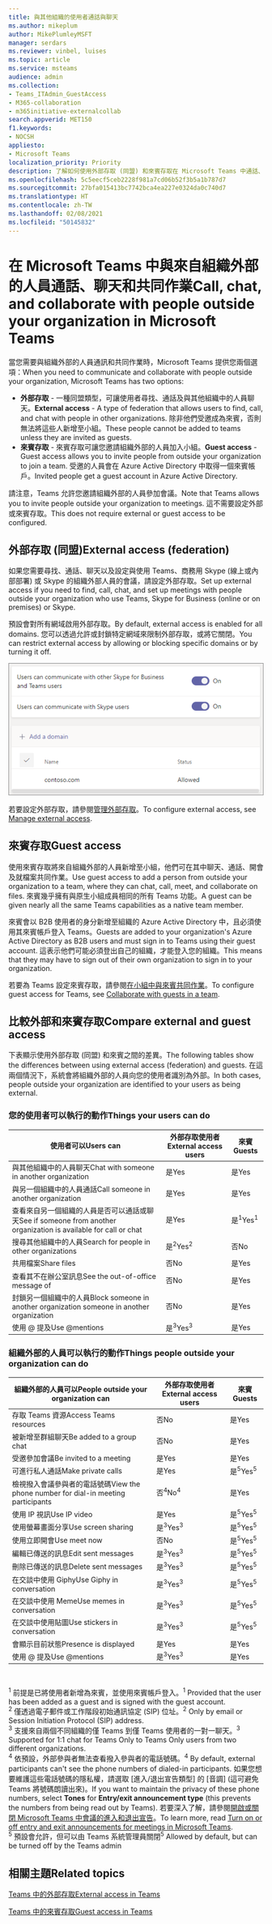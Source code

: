```yaml
---
title: 與其他組織的使用者通話與聊天
ms.author: mikeplum
author: MikePlumleyMSFT
manager: serdars
ms.reviewer: vinbel, luises
ms.topic: article
ms.service: msteams
audience: admin
ms.collection:
- Teams_ITAdmin_GuestAccess
- M365-collaboration
- m365initiative-externalcollab
search.appverid: MET150
f1.keywords:
- NOCSH
appliesto:
- Microsoft Teams
localization_priority: Priority
description: 了解如何使用外部存取 (同盟) 和來賓存取在 Microsoft Teams 中通話、聊天、尋找和新增來自組織外部的使用者。
ms.openlocfilehash: 5c5eecf5ceb2228f981a7cd06b52f3b5a1b787d7
ms.sourcegitcommit: 27bfa015413bc7742bca4ea227e0324da0c740d7
ms.translationtype: HT
ms.contentlocale: zh-TW
ms.lasthandoff: 02/08/2021
ms.locfileid: "50145832"
---
```

# <a name="call-chat-and-collaborate-with-people-outside-your-organization-in-microsoft-teams"></a><span data-ttu-id="8cda7-103">在 Microsoft Teams 中與來自組織外部的人員通話、聊天和共同作業</span><span class="sxs-lookup"><span data-stu-id="8cda7-103">Call, chat, and collaborate with people outside your organization in Microsoft Teams</span></span>

<span data-ttu-id="8cda7-104">當您需要與組織外部的人員通訊和共同作業時，Microsoft Teams 提供您兩個選項：</span><span class="sxs-lookup"><span data-stu-id="8cda7-104">When you need to communicate and collaborate with people outside your organization, Microsoft Teams has two options:</span></span>

- <span data-ttu-id="8cda7-105">**外部存取** - 一種同盟類型，可讓使用者尋找、通話及與其他組織中的人員聊天。</span><span class="sxs-lookup"><span data-stu-id="8cda7-105">**External access** - A type of federation that allows users to find, call, and chat with people in other organizations.</span></span> <span data-ttu-id="8cda7-106">除非他們受邀成為來賓，否則無法將這些人新增至小組。</span><span class="sxs-lookup"><span data-stu-id="8cda7-106">These people cannot be added to teams unless they are invited as guests.</span></span>
- <span data-ttu-id="8cda7-107">**來賓存取** - 來賓存取可讓您邀請組織外部的人員加入小組。</span><span class="sxs-lookup"><span data-stu-id="8cda7-107">**Guest access** - Guest access allows you to invite people from outside your organization to join a team.</span></span> <span data-ttu-id="8cda7-108">受邀的人員會在 Azure Active Directory 中取得一個來賓帳戶。</span><span class="sxs-lookup"><span data-stu-id="8cda7-108">Invited people get a guest account in Azure Active Directory.</span></span>

<span data-ttu-id="8cda7-109">請注意，Teams 允許您邀請組織外部的人員參加會議。</span><span class="sxs-lookup"><span data-stu-id="8cda7-109">Note that Teams allows you to invite people outside your organization to meetings.</span></span> <span data-ttu-id="8cda7-110">這不需要設定外部或來賓存取。</span><span class="sxs-lookup"><span data-stu-id="8cda7-110">This does not require external or guest access to be configured.</span></span>

## <a name="external-access-federation"></a><span data-ttu-id="8cda7-111">外部存取 (同盟)</span><span class="sxs-lookup"><span data-stu-id="8cda7-111">External access (federation)</span></span>

<span data-ttu-id="8cda7-112">如果您需要尋找、通話、聊天以及設定與使用 Teams、商務用 Skype (線上或內部部署) 或 Skype 的組織外部人員的會議，請設定外部存取。</span><span class="sxs-lookup"><span data-stu-id="8cda7-112">Set up external access if you need to find, call, chat, and set up meetings with people outside your organization who use Teams, Skype for Business (online or on premises) or Skype.</span></span> 

<span data-ttu-id="8cda7-113">預設會對所有網域啟用外部存取。</span><span class="sxs-lookup"><span data-stu-id="8cda7-113">By default, external access is enabled for all domains.</span></span> <span data-ttu-id="8cda7-114">您可以透過允許或封鎖特定網域來限制外部存取，或將它關閉。</span><span class="sxs-lookup"><span data-stu-id="8cda7-114">You can restrict external access by allowing or blocking specific domains or by turning it off.</span></span>

![外部存取設定的螢幕擷取畫面](media/external-access-federation-settings.png)

<span data-ttu-id="8cda7-116">若要設定外部存取，請參閱[管理外部存取](manage-external-access.md)。</span><span class="sxs-lookup"><span data-stu-id="8cda7-116">To configure external access, see [Manage external access](manage-external-access.md).</span></span> 

## <a name="guest-access"></a><span data-ttu-id="8cda7-117">來賓存取</span><span class="sxs-lookup"><span data-stu-id="8cda7-117">Guest access</span></span>

<span data-ttu-id="8cda7-118">使用來賓存取將來自組織外部的人員新增至小組，他們可在其中聊天、通話、開會及就檔案共同作業。</span><span class="sxs-lookup"><span data-stu-id="8cda7-118">Use guest access to add a person from outside your organization to a team, where they can chat, call, meet, and collaborate on files.</span></span> <span data-ttu-id="8cda7-119">來賓幾乎擁有與原生小組成員相同的所有 Teams 功能。</span><span class="sxs-lookup"><span data-stu-id="8cda7-119">A guest can be given nearly all the same Teams capabilities as a native team member.</span></span>

<span data-ttu-id="8cda7-120">來賓會以 B2B 使用者的身分新增至組織的 Azure Active Directory 中，且必須使用其來賓帳戶登入 Teams。</span><span class="sxs-lookup"><span data-stu-id="8cda7-120">Guests are added to your organization's Azure Active Directory as B2B users and must sign in to Teams using their guest account.</span></span> <span data-ttu-id="8cda7-121">這表示他們可能必須登出自己的組織，才能登入您的組織。</span><span class="sxs-lookup"><span data-stu-id="8cda7-121">This means that they may have to sign out of their own organization to sign in to your organization.</span></span>

<span data-ttu-id="8cda7-122">若要為 Teams 設定來賓存取，請參閱[在小組中與來賓共同作業](https://docs.microsoft.com/microsoft-365/solutions/collaborate-as-team)。</span><span class="sxs-lookup"><span data-stu-id="8cda7-122">To configure guest access for Teams, see [Collaborate with guests in a team](https://docs.microsoft.com/microsoft-365/solutions/collaborate-as-team).</span></span>

## <a name="compare-external-and-guest-access"></a><span data-ttu-id="8cda7-123">比較外部和來賓存取</span><span class="sxs-lookup"><span data-stu-id="8cda7-123">Compare external and guest access</span></span>

<span data-ttu-id="8cda7-124">下表顯示使用外部存取 (同盟) 和來賓之間的差異。</span><span class="sxs-lookup"><span data-stu-id="8cda7-124">The following tables show the differences between using external access (federation) and guests.</span></span> <span data-ttu-id="8cda7-125">在這兩個情況下，系統會將組織外部的人員向您的使用者識別為外部。</span><span class="sxs-lookup"><span data-stu-id="8cda7-125">In both cases, people outside your organization are identified to your users as being external.</span></span>

### <a name="things-your-users-can-do"></a><span data-ttu-id="8cda7-126">您的使用者可以執行的動作</span><span class="sxs-lookup"><span data-stu-id="8cda7-126">Things your users can do</span></span>

| <span data-ttu-id="8cda7-127">使用者可以</span><span class="sxs-lookup"><span data-stu-id="8cda7-127">Users can</span></span> | <span data-ttu-id="8cda7-128">外部存取使用者</span><span class="sxs-lookup"><span data-stu-id="8cda7-128">External access users</span></span> | <span data-ttu-id="8cda7-129">來賓</span><span class="sxs-lookup"><span data-stu-id="8cda7-129">Guests</span></span> |
|---------|-----------------------|--------------------|
| <span data-ttu-id="8cda7-130">與其他組織中的人員聊天</span><span class="sxs-lookup"><span data-stu-id="8cda7-130">Chat with someone in another organization</span></span> | <span data-ttu-id="8cda7-131">是</span><span class="sxs-lookup"><span data-stu-id="8cda7-131">Yes</span></span> | <span data-ttu-id="8cda7-132">是</span><span class="sxs-lookup"><span data-stu-id="8cda7-132">Yes</span></span> |
| <span data-ttu-id="8cda7-133">與另一個組織中的人員通話</span><span class="sxs-lookup"><span data-stu-id="8cda7-133">Call someone in another organization</span></span> | <span data-ttu-id="8cda7-134">是</span><span class="sxs-lookup"><span data-stu-id="8cda7-134">Yes</span></span> | <span data-ttu-id="8cda7-135">是</span><span class="sxs-lookup"><span data-stu-id="8cda7-135">Yes</span></span> |
| <span data-ttu-id="8cda7-136">查看來自另一個組織的人員是否可以通話或聊天</span><span class="sxs-lookup"><span data-stu-id="8cda7-136">See if someone from another organization is available for call or chat</span></span> | <span data-ttu-id="8cda7-137">是</span><span class="sxs-lookup"><span data-stu-id="8cda7-137">Yes</span></span> | <span data-ttu-id="8cda7-138">是<sup>1</sup></span><span class="sxs-lookup"><span data-stu-id="8cda7-138">Yes<sup>1</sup></span></span> |
| <span data-ttu-id="8cda7-139">搜尋其他組織中的人員</span><span class="sxs-lookup"><span data-stu-id="8cda7-139">Search for people in other organizations</span></span> | <span data-ttu-id="8cda7-140">是<sup>2</sup></span><span class="sxs-lookup"><span data-stu-id="8cda7-140">Yes<sup>2</sup></span></span> | <span data-ttu-id="8cda7-141">否</span><span class="sxs-lookup"><span data-stu-id="8cda7-141">No</span></span> |
| <span data-ttu-id="8cda7-142">共用檔案</span><span class="sxs-lookup"><span data-stu-id="8cda7-142">Share files</span></span> | <span data-ttu-id="8cda7-143">否</span><span class="sxs-lookup"><span data-stu-id="8cda7-143">No</span></span> | <span data-ttu-id="8cda7-144">是</span><span class="sxs-lookup"><span data-stu-id="8cda7-144">Yes</span></span> |
| <span data-ttu-id="8cda7-145">查看其不在辦公室訊息</span><span class="sxs-lookup"><span data-stu-id="8cda7-145">See the out-of-office message of</span></span> | <span data-ttu-id="8cda7-146">否</span><span class="sxs-lookup"><span data-stu-id="8cda7-146">No</span></span> | <span data-ttu-id="8cda7-147">是</span><span class="sxs-lookup"><span data-stu-id="8cda7-147">Yes</span></span> |
| <span data-ttu-id="8cda7-148">封鎖另一個組織中的人員</span><span class="sxs-lookup"><span data-stu-id="8cda7-148">Block someone in another organization someone in another organization</span></span> | <span data-ttu-id="8cda7-149">否</span><span class="sxs-lookup"><span data-stu-id="8cda7-149">No</span></span> | <span data-ttu-id="8cda7-150">是</span><span class="sxs-lookup"><span data-stu-id="8cda7-150">Yes</span></span> |
| <span data-ttu-id="8cda7-151">使用 @ 提及</span><span class="sxs-lookup"><span data-stu-id="8cda7-151">Use @mentions</span></span> | <span data-ttu-id="8cda7-152">是<sup>3</sup></span><span class="sxs-lookup"><span data-stu-id="8cda7-152">Yes<sup>3</sup></span></span> | <span data-ttu-id="8cda7-153">是</span><span class="sxs-lookup"><span data-stu-id="8cda7-153">Yes</span></span> |

### <a name="things-people-outside-your-organization-can-do"></a><span data-ttu-id="8cda7-154">組織外部的人員可以執行的動作</span><span class="sxs-lookup"><span data-stu-id="8cda7-154">Things people outside your organization can do</span></span>

| <span data-ttu-id="8cda7-155">組織外部的人員可以</span><span class="sxs-lookup"><span data-stu-id="8cda7-155">People outside your organization can</span></span> | <span data-ttu-id="8cda7-156">外部存取使用者</span><span class="sxs-lookup"><span data-stu-id="8cda7-156">External access users</span></span> | <span data-ttu-id="8cda7-157">來賓</span><span class="sxs-lookup"><span data-stu-id="8cda7-157">Guests</span></span> |
|---------|-----------------------|--------------------|
| <span data-ttu-id="8cda7-158">存取 Teams 資源</span><span class="sxs-lookup"><span data-stu-id="8cda7-158">Access Teams resources</span></span> | <span data-ttu-id="8cda7-159">否</span><span class="sxs-lookup"><span data-stu-id="8cda7-159">No</span></span> | <span data-ttu-id="8cda7-160">是</span><span class="sxs-lookup"><span data-stu-id="8cda7-160">Yes</span></span> |
| <span data-ttu-id="8cda7-161">被新增至群組聊天</span><span class="sxs-lookup"><span data-stu-id="8cda7-161">Be added to a group chat</span></span> | <span data-ttu-id="8cda7-162">否</span><span class="sxs-lookup"><span data-stu-id="8cda7-162">No</span></span> | <span data-ttu-id="8cda7-163">是</span><span class="sxs-lookup"><span data-stu-id="8cda7-163">Yes</span></span> |
| <span data-ttu-id="8cda7-164">受邀參加會議</span><span class="sxs-lookup"><span data-stu-id="8cda7-164">Be invited to a meeting</span></span> | <span data-ttu-id="8cda7-165">是</span><span class="sxs-lookup"><span data-stu-id="8cda7-165">Yes</span></span> | <span data-ttu-id="8cda7-166">是</span><span class="sxs-lookup"><span data-stu-id="8cda7-166">Yes</span></span> |
| <span data-ttu-id="8cda7-167">可進行私人通話</span><span class="sxs-lookup"><span data-stu-id="8cda7-167">Make private calls</span></span> | <span data-ttu-id="8cda7-168">是</span><span class="sxs-lookup"><span data-stu-id="8cda7-168">Yes</span></span> | <span data-ttu-id="8cda7-169">是<sup>5</sup></span><span class="sxs-lookup"><span data-stu-id="8cda7-169">Yes<sup>5</sup></span></span> |
| <span data-ttu-id="8cda7-170">檢視撥入會議參與者的電話號碼</span><span class="sxs-lookup"><span data-stu-id="8cda7-170">View the phone number for dial-in meeting participants</span></span> | <span data-ttu-id="8cda7-171">否<sup>4</sup></span><span class="sxs-lookup"><span data-stu-id="8cda7-171">No<sup>4</sup></span></span> | <span data-ttu-id="8cda7-172">是</span><span class="sxs-lookup"><span data-stu-id="8cda7-172">Yes</span></span> |
| <span data-ttu-id="8cda7-173">使用 IP 視訊</span><span class="sxs-lookup"><span data-stu-id="8cda7-173">Use IP video</span></span> | <span data-ttu-id="8cda7-174">是</span><span class="sxs-lookup"><span data-stu-id="8cda7-174">Yes</span></span> | <span data-ttu-id="8cda7-175">是<sup>5</sup></span><span class="sxs-lookup"><span data-stu-id="8cda7-175">Yes<sup>5</sup></span></span> |
| <span data-ttu-id="8cda7-176">使用螢幕畫面分享</span><span class="sxs-lookup"><span data-stu-id="8cda7-176">Use screen sharing</span></span> | <span data-ttu-id="8cda7-177">是<sup>3</sup></span><span class="sxs-lookup"><span data-stu-id="8cda7-177">Yes<sup>3</sup></span></span> | <span data-ttu-id="8cda7-178">是<sup>5</sup></span><span class="sxs-lookup"><span data-stu-id="8cda7-178">Yes<sup>5</sup></span></span> |
| <span data-ttu-id="8cda7-179">使用立即開會</span><span class="sxs-lookup"><span data-stu-id="8cda7-179">Use meet now</span></span> | <span data-ttu-id="8cda7-180">否</span><span class="sxs-lookup"><span data-stu-id="8cda7-180">No</span></span> | <span data-ttu-id="8cda7-181">是<sup>5</sup></span><span class="sxs-lookup"><span data-stu-id="8cda7-181">Yes<sup>5</sup></span></span> |
| <span data-ttu-id="8cda7-182">編輯已傳送的訊息</span><span class="sxs-lookup"><span data-stu-id="8cda7-182">Edit sent messages</span></span> | <span data-ttu-id="8cda7-183">是<sup>3</sup></span><span class="sxs-lookup"><span data-stu-id="8cda7-183">Yes<sup>3</sup></span></span> | <span data-ttu-id="8cda7-184">是<sup>5</sup></span><span class="sxs-lookup"><span data-stu-id="8cda7-184">Yes<sup>5</sup></span></span> |
| <span data-ttu-id="8cda7-185">刪除已傳送的訊息</span><span class="sxs-lookup"><span data-stu-id="8cda7-185">Delete sent messages</span></span> | <span data-ttu-id="8cda7-186">是<sup>3</sup></span><span class="sxs-lookup"><span data-stu-id="8cda7-186">Yes<sup>3</sup></span></span> | <span data-ttu-id="8cda7-187">是<sup>5</sup></span><span class="sxs-lookup"><span data-stu-id="8cda7-187">Yes<sup>5</sup></span></span> |
| <span data-ttu-id="8cda7-188">在交談中使用 Giphy</span><span class="sxs-lookup"><span data-stu-id="8cda7-188">Use Giphy in conversation</span></span> | <span data-ttu-id="8cda7-189">是<sup>3</sup></span><span class="sxs-lookup"><span data-stu-id="8cda7-189">Yes<sup>3</sup></span></span> | <span data-ttu-id="8cda7-190">是<sup>5</sup></span><span class="sxs-lookup"><span data-stu-id="8cda7-190">Yes<sup>5</sup></span></span> |
| <span data-ttu-id="8cda7-191">在交談中使用 Meme</span><span class="sxs-lookup"><span data-stu-id="8cda7-191">Use memes in conversation</span></span> | <span data-ttu-id="8cda7-192">是<sup>3</sup></span><span class="sxs-lookup"><span data-stu-id="8cda7-192">Yes<sup>3</sup></span></span> | <span data-ttu-id="8cda7-193">是<sup>5</sup></span><span class="sxs-lookup"><span data-stu-id="8cda7-193">Yes<sup>5</sup></span></span> |
| <span data-ttu-id="8cda7-194">在交談中使用貼圖</span><span class="sxs-lookup"><span data-stu-id="8cda7-194">Use stickers in conversation</span></span> | <span data-ttu-id="8cda7-195">是<sup>3</sup></span><span class="sxs-lookup"><span data-stu-id="8cda7-195">Yes<sup>3</sup></span></span> | <span data-ttu-id="8cda7-196">是<sup>5</sup></span><span class="sxs-lookup"><span data-stu-id="8cda7-196">Yes<sup>5</sup></span></span> |
| <span data-ttu-id="8cda7-197">會顯示目前狀態</span><span class="sxs-lookup"><span data-stu-id="8cda7-197">Presence is displayed</span></span> | <span data-ttu-id="8cda7-198">是</span><span class="sxs-lookup"><span data-stu-id="8cda7-198">Yes</span></span> | <span data-ttu-id="8cda7-199">是</span><span class="sxs-lookup"><span data-stu-id="8cda7-199">Yes</span></span> |
| <span data-ttu-id="8cda7-200">使用 @ 提及</span><span class="sxs-lookup"><span data-stu-id="8cda7-200">Use @mentions</span></span> | <span data-ttu-id="8cda7-201">是<sup>3</sup></span><span class="sxs-lookup"><span data-stu-id="8cda7-201">Yes<sup>3</sup></span></span> | <span data-ttu-id="8cda7-202">是</span><span class="sxs-lookup"><span data-stu-id="8cda7-202">Yes</span></span> |

<br>

<span data-ttu-id="8cda7-203"><sup>1</sup> 前提是已將使用者新增為來賓，並使用來賓帳戶登入。</span><span class="sxs-lookup"><span data-stu-id="8cda7-203"><sup>1</sup> Provided that the user has been added as a guest and is signed with the guest account.</span></span><br>
<span data-ttu-id="8cda7-204"><sup>2</sup> 僅透過電子郵件或工作階段初始通訊協定 (SIP) 位址。</span><span class="sxs-lookup"><span data-stu-id="8cda7-204"><sup>2</sup> Only by email or Session Initiation Protocol (SIP) address.</span></span><br>
<span data-ttu-id="8cda7-205"><sup>3</sup> 支援來自兩個不同組織的僅 Teams 到僅 Teams 使用者的一對一聊天。</span><span class="sxs-lookup"><span data-stu-id="8cda7-205"><sup>3</sup> Supported for 1:1 chat for Teams Only to Teams Only users from two different organizations.</span></span> <br>
<span data-ttu-id="8cda7-206"><sup>4</sup> 依預設，外部參與者無法查看撥入參與者的電話號碼。</span><span class="sxs-lookup"><span data-stu-id="8cda7-206"><sup>4</sup> By default, external participants can't see the phone numbers of dialed-in participants.</span></span> <span data-ttu-id="8cda7-207">如果您想要維護這些電話號碼的隱私權，請選取 [進入/退出宣告類型] 的 [音調] (這可避免 Teams 將號碼朗讀出來)。</span><span class="sxs-lookup"><span data-stu-id="8cda7-207">If you want to maintain the privacy of these phone numbers, select **Tones** for **Entry/exit announcement type** (this prevents the numbers from being read out by Teams).</span></span> <span data-ttu-id="8cda7-208">若要深入了解，請參閱[開啟或關閉 Microsoft Teams 中會議的進入和退出宣告](turn-on-or-off-entry-and-exit-announcements-for-meetings-in-teams.md)。</span><span class="sxs-lookup"><span data-stu-id="8cda7-208">To learn more, read [Turn on or off entry and exit announcements for meetings in Microsoft Teams](turn-on-or-off-entry-and-exit-announcements-for-meetings-in-teams.md).</span></span> <br>
<span data-ttu-id="8cda7-209"><sup>5</sup> 預設會允許，但可以由 Teams 系統管理員關閉</span><span class="sxs-lookup"><span data-stu-id="8cda7-209"><sup>5</sup> Allowed by default, but can be turned off by the Teams admin</span></span>

## <a name="related-topics"></a><span data-ttu-id="8cda7-210">相關主題</span><span class="sxs-lookup"><span data-stu-id="8cda7-210">Related topics</span></span>

[<span data-ttu-id="8cda7-211">Teams 中的外部存取</span><span class="sxs-lookup"><span data-stu-id="8cda7-211">External access in Teams</span></span>](manage-external-access.md)

[<span data-ttu-id="8cda7-212">Teams 中的來賓存取</span><span class="sxs-lookup"><span data-stu-id="8cda7-212">Guest access in Teams</span></span>](guest-access.md)

